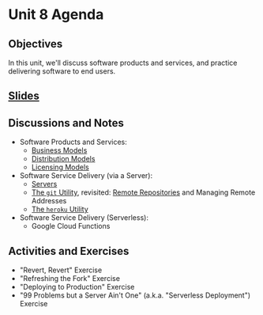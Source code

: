 # Unit 8 Agenda

## Objectives

In this unit, we'll discuss software products and services, and practice delivering software to end users.

## [Slides](https://docs.google.com/presentation/d/1h4Hnpp3zZaJisjz-xolOpkhP4kZyodAK3ajZCIinIXI/edit?usp=sharing)

## Discussions and Notes

  + Software Products and Services:
    + [Business Models](/notes/software.md#business-models)
    + [Distribution Models](/notes/software.md#distribution-models)
    + [Licensing Models](/notes/software.md#licensing-models)
  + Software Service Delivery (via a Server):
    + [Servers](/notes/servers.md)
    + [The `git` Utility](/notes/git.md), revisited: [Remote Repositories](/notes/git.md#remote-repositories) and Managing Remote Addresses
    + [The `heroku` Utility](/notes/heroku.md)
  + Software Service Delivery (Serverless):
    + Google Cloud Functions

## Activities and Exercises

  + "Revert, Revert" Exercise
  + "Refreshing the Fork" Exercise
  + "Deploying to Production" Exercise
  + "99 Problems but a Server Ain't One" (a.k.a. "Serverless Deployment") Exercise
